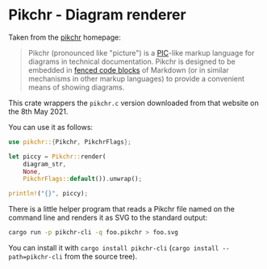 Pikchr - Diagram renderer
=========================

Taken from the [pikchr](https://pikchr.org/home/doc/trunk/homepage.md) homepage:

> Pikchr (pronounced like "picture") is a [PIC][1]-like markup
> language for diagrams in technical documentation.  Pikchr is
> designed to be embedded in [fenced code blocks][2] of
> Markdown (or in similar mechanisms in other markup languages)
> to provide a convenient means of showing diagrams.
> 
> [1]: https://en.wikipedia.org/wiki/Pic_language
> [2]: https://spec.commonmark.org/0.29/#fenced-code-blocks

This crate wrappers the `pikchr.c` version downloaded from that website
on the 8th May 2021.

You can use it as follows:

```rust
use pikchr::{Pikchr, PikchrFlags};

let piccy = Pikchr::render(
    diagram_str,
    None,
    PikchrFlags::default()).unwrap();

println!("{}", piccy);
```

There is a little helper program that reads a Pikchr file named on the
command line and renders it as SVG to the standard output:

~~~sh
cargo run -p pikchr-cli -q foo.pikchr > foo.svg
~~~

You can install it with `cargo install pikchr-cli` (`cargo install
--path=pikchr-cli` from the source tree).
